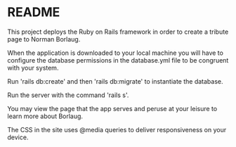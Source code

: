 # README

This project deploys the Ruby on Rails framework in order to create a tribute page to Norman Borlaug.

When the application is downloaded to your local machine you will have to configure the database permissions in the database.yml file to be congruent with your system.

Run 'rails db:create' and then 'rails db:migrate' to instantiate the database.

Run the server with the command 'rails s'.

You may view the page that the app serves and peruse at your leisure to learn more about Borlaug. 

The CSS in the site uses @media queries to deliver responsiveness on your device. 

